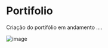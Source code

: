 # Portifolio

Criação do portifólio em andamento .... 

![image](https://github.com/fthomazi/Portifolio/assets/88352610/f57ce7cc-2bb4-4b05-a3e9-7841e21638f9)
